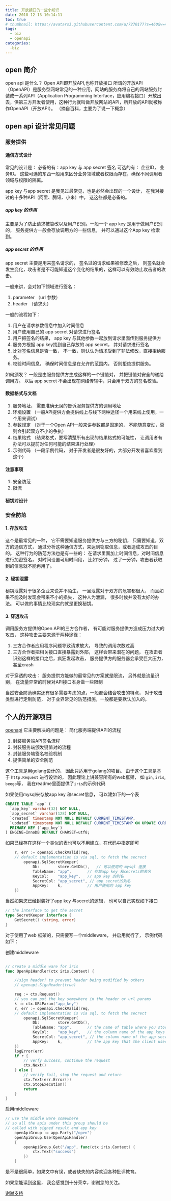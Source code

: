 ```yaml
---
title: 开放接口的一些小知识
date: 2018-12-13 10:14:11
toc: true
# thumbnail: https://avatars3.githubusercontent.com/u/7270177?s=460&v=4
tags:
  - biz
  - openapi
categories:
  -biz
---
```


## open 简介

open api 是什么？
Open API即开放API,也称开放接口 所谓的开放API（OpenAPI）是服务型网站常见的一种应用，网站的服务商将自己的网站服务封装成一系列API（Application Programming Interface，应用编程接口）开放出去，供第三方开发者使用，这种行为就叫做开放网站的API，所开放的API就被称作OpenAPI（开放API）。 （摘自百科，主要为了说一下概念）

## open api 设计常见问题

### 服务提供

#### 通信方式设计
常见的设计是：
必备的有：app key 与 app secret 签名
可选的有： 企业ID， 业务ID。 这些可选的东西一般用来区分业务领域或者权限而存在，确保不同调用者领域与权限的隔离。

app key 与app secret 是我见过最常见，也是必然会出现的一个设计， 在我对接过的十多种API（阿里、腾讯、小米）中， 这这些都是必备的。

##### app key 的作用
主要是为了防止请求被篡改以及用户识别。一般一个 app key 是用于做用户识别的， 服务提供方一般会存放调用方的一些信息， 并可以通过这个App key 检索到。

##### app secret 的作用
app secret 主要是用来签名请求的， 签名过的请求如果被修改之后， 则签名就会发生变化，攻击者是不可能知道这个变化的结果的，这样可以有效防止攻击者的攻击。

一般来讲，会对如下领域进行签名：
1. parameter （url 参数）
2. header （请求头）


一般的流程如下：
1. 用户在请求参数信息中加入时间信息
2. 用户使用自己的 app secret 对请求进行签名
3. 用户把签名的结果， app key 与其他参数一起放到请求里面传到服务提供方
4. 服务方根据 app key找到自己存放的 app secret， 并对请求进行签名
5. 比对签名信息是否一致， 不一致，则认认为请求受到了非法修改，直接拒绝服务。
6. 校验时间信息， 确保时间信息是在允许的范围内， 否则拒绝提供服务。



如何颁发？
一般是由服务提供方生成这样的一个键值对， 并把键值对安全的递给调用方。
以后 app secret 不会出现在网络传输中，只会用于双方的签名校验。


#### 数据格式与文档
1. 服务地址， 需要准确无误的告诉服务提供方的调用地址
2. 环境设置 （一般API提供方会提供线上与线下两种途径一个用来线上使用，一个用来调试）
3. 参数规定 （对于一个Open API一般来讲参数都是固定的， 不能随意变动，否则会引起双方不小的争执）
4. 结果格式 （结果格式，要写清楚所有出现的结果格式的可能性， 让调用者有办法可以提前对任何可能的结果进行处理）
5. 示例代码 （一段示例代码， 对于开发者是很友好的，大部分开发者喜欢看到这个）

#### 注意事项
1. 安全防范
2. 限流


#### 秘钥对设计


### 安全防范
#### 1. 存放攻击
这个是最常见的一种， 它不需要知道服务提供方与三方的秘钥， 只需要知道，双方的通信方式， 通过分析这种通信方式，来达到窃取信息，或者造成攻击的目的。
这种行为的防范方法也是有一些的：
在请求里面加上时间信息，对时间信息进行加密签名， 对时间设置可用时间段， 比如1分钟， 过了一分钟，攻击者获取到的信息就不能再用了。

#### 2. 秘钥泄露
秘钥泄露对于很多企业来说并不陌生， 一旦泄露对于双方的危害都很大， 而且如果不能及时发现会带来不小的损失， 这种人为泄漏， 很多时候并没有太好的办法。 可以做的事情比较现实的就是更换秘钥。


#### 3. 穿透攻击
调用服务方提供的Open API的三方合作者， 有可能对服务提供方造成压力过大的攻击， 这种攻击主要来源于两种途径：
1. 三方合作者应用程序问题导致请求放大， 导致的调用次数过高
2. 三方合作者把相关接口直接暴露到外部， 这样会带来潜在的问题， 在攻击者识别这样的接口之后，疯狂发起攻击， 服务提供方的服务器会承受巨大压力，甚至crash

对于穿透的攻击： 服务提供方能做的最常见的方案就是限流， 另外就是流量识别，
在流量异常的时候对API接口本身做一些限制

当然安全防范确实还有很多需要考虑的点，一般都会结合攻击的特点， 对于攻击类型进行定制防范， 对于业界常见的防范措施，一般都是要默认加入的。

## 个人的开源项目
[openapi](https://github.com/winjeg/openapi)
它主要解决的问题是： 简化服务端提供API的流程

1. 封装服务端API签名流程
2. 封装服务端颁发键值对的流程
3. 封装服务端签名校验机制
4. 提供简单的安全防范


这个工具是用golang设计的， 因此只适用于golang的项目。
由于这个工具是基于 `http.Request` 进行设计的， 因此理论上讲兼容所有的web框架， 如 `gin`, `iris`, `beego`等， 我在readme里面提供了`iris`的示例代码

 如果使用mysql来存放app key 和secret信息， 可以建如下的一个表
```sql
CREATE TABLE `app` (
  `app_key` varchar(32) NOT NULL,
  `app_secret` varchar(128) NOT NULL,
  `created` timestamp NOT NULL DEFAULT CURRENT_TIMESTAMP,
  `updated` timestamp NOT NULL DEFAULT CURRENT_TIMESTAMP ON UPDATE CURRENT_TIMESTAMP,
  PRIMARY KEY (`app_key`)
) ENGINE=InnoDB DEFAULT CHARSET=utf8;
```
如果已经存在这样一个类似的表也可以不用建立，在代码中指定即可
```go
	r, err := openapi.CheckValid(req,
	// default implementation is via sql, to fetch the secrect
	    openapi.SqlSecretKeeper{
            Db:        store.GetDb(),   // 可以使用的 mysql 连接
            TableName: "app",       // 存放app key 和secrets的表名
            KeyCol:    "app_key",   // app key 的列名
            SecretCol: "app_secret", // app secret的列名
            AppKey:    k,           // 用户使用的 app key
	})
```

当然如果您已经封装好了app key 与secret的逻辑， 也可以自己实现如下接口
```go
// the interface to get the secret
type SecretKeeper interface {
	GetSecret() (string, error)
}

```

对于使用了web 框架的，只需要写一个middleware， 并启用就行了， 示例代码如下：

创建middleware
```go

// create a middle ware for iris
func OpenApiHandler(ctx iris.Context) {

    //sign header? to prevent header being modified by others
    // openapi.SignHeader(true)

	req := ctx.Request()
	// you can put the key somewhere in the header or url params
	k := ctx.URLParam("app_key")
	r, err := openapi.CheckValid(req,
	// default implementation is via sql, to fetch the secrect
	    openapi.SqlSecretKeeper{
            Db:        store.GetDb(),
            TableName: "app",       // the name of table where you store all your app  keys and  secretcs
            KeyCol:    "app_key",   // the column name of the app keys
            SecretCol: "app_secret", // the column name of the app secrets
            AppKey:    k,           // the app key that the client used
	})
	logError(err)
	if r {
	    // verfy success, continue the request
		ctx.Next()
	} else {
	    // verify fail, stop the request and return
		ctx.Text(err.Error())
		ctx.StopExecution()
		return
	}
}

```
启用middleware
```go
// use the middle ware somewhere
// so all the apis under this group should be
// called with signed result and app key
	openApiGroup := app.Party("/open")
	openApiGroup.Use(OpenApiHandler)
	{
		openApiGroup.Get("/app", func(ctx iris.Context) {
			ctx.Text("success")
		})
	}

```


是不是很简单，如果文中有误，或者缺失的内容欢迎各种批评教育。

如果您能读到这里， 我会感觉到十分荣幸，谢谢您的关注。


[谢谢支持](https://github.com/winjeg)